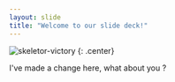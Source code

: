 ```yaml
---
layout: slide
title: "Welcome to our slide deck!"
---
```


![skeletor-victory](https://cloud.githubusercontent.com/assets/16547949/25401162/f580fadc-29c2-11e7-99c2-0c6cfb5dd1cd.jpg)
{: .center}

I've made a change here, what about you ?
